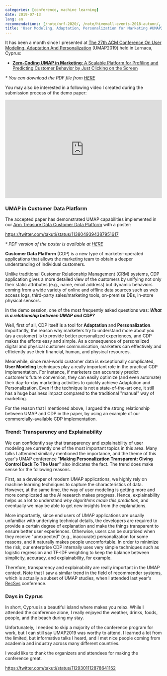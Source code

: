 ```yaml
---
categories: [conference, machine learning]
date: 2019-07-13
lang: en
recommendations: [/note/nrf-2020/, /note/hivemall-events-2018-autumn/, /note/mlconf-sf-2018/]
title: 'User Modeling, Adaptation, Personalization for Marketing #UMAP2019'
---
```


It has been a month since I presented at [The 27th ACM Conference On User Modeling, Adaptation And Personalization](http://www.um.org/umap2019/) (UMAP2019) held in Larnaca, Cyprus: 

- [**Zero-Coding UMAP in Marketing**: A Scalable Platform for Profiling and Predicting Customer Behavior by Just Clicking on the Screen](https://dl.acm.org/citation.cfm?id=3324970)

_\* You can download the PDF file from [HERE](/docs/umap-2019-demo-paper.pdf)_

You may also be interested in a following video I created during the submission process of the demo paper:

<iframe width="560" height="315" style="max-width: 100%;" src="https://www.youtube.com/embed/iwbqb5D2uPw" frameborder="0" allow="accelerometer; autoplay; encrypted-media; gyroscope; picture-in-picture" allowfullscreen></iframe>

### UMAP in Customer Data Platform

The accepted paper has demonstrated UMAP capabilities implemented in our [Arm Treasure Data Customer Data Platform](https://www.treasuredata.com/) with a poster:

https://twitter.com/takuti/status/1138049394387951617

_\* PDF version of the poster is available at [HERE](/docs/umap-2019-demo-poster.pdf)_

**Customer Data Platform** (CDP) is a new type of marketer-operated applications that allows the marketing team to obtain a deeper understanding of individual customers. 

Unlike traditional Customer Relationship Management (CRM) systems, CDP application gives a more detailed view of the customers by unifying not only their static attributes (e.g., name, email address) but dynamic behaviors coming from a wide variety of online and offline data sources such as web access logs, third-party sales/marketing tools, on-premise DBs, in-store physical sensors.

In the demo session, one of the most frequently asked questions was: ***What is a relationship between UMAP and CDP?***

Well, first of all, CDP itself is a tool for **Adaptation** and **Personalization**. Importantly, the reason why marketers try to understand more about you (as a customer) is to provide better personalized experiences, and CDP makes the efforts easy and simple. As a consequence of personalized digital and physical customer communication, marketers can effectively and efficiently use their financial, human, and physical resources.

Meanwhile, since real-world customer data is exceptionally complicated, **User Modeling** techniques play a really important role in the practical CDP implementation. For instance, if marketers can accurately predict customer's future conversion, they can easily optimize (and even automate) their day-to-day marketing activities to quickly achieve Adaptation and Personalization. Even if the technique is not a state-of-the-art one, it still has a huge business impact compared to the traditional "manual" way of marketing.

For the reason that I mentioned above, I argued the strong relationship between UMAP and CDP in the paper, by using an example of our commercially-available CDP implementation.

### Trend: Transparency and Explainability

We can confidently say that transparency and explainability of user modeling are currently one of the most important topics in this area. Many talks I attended similarly mentioned the importance, and the theme of this year's UMAP conference "**Making Personalization Transparent: Giving Control Back To The User**" also indicates the fact. The trend does make sense for the following reasons.

First, as a developer of modern UMAP applications, we highly rely on machine learning techniques to capture the characteristics of data. However, at the same time, the way of user modeling is getting more and more complicated as the AI research makes progress. Hence, explainability helps us a lot to understand *why algorithms made this prediction,* and eventually we may be able to get new insights from the explanations.

More importantly, since end users of UMAP applications are usually unfamiliar with underlying technical details, the developers are required to provide a certain degree of explanation and make the things transparent to ensure better user experiences. Otherwise, users can be surprised when they receive "unexpected" (e.g., inaccurate) personalization for some reasons, and it naturally makes people uncomfortable. In order to minimize the risk, our enterprise CDP internally uses very simple techniques such as logistic regression and TF-IDF weighting to keep the balance between simplicity, accuracy, and explainability, for example.

Therefore, transparency and explainability are really important in the UMAP context. Note that I saw a similar trend in the field of recommender systems, which is actually a subset of UMAP studies, when I attended last year's [RecSys](https://recsys.acm.org/) conference.

### Days in Cyprus

In short, Cyprus is a beautiful island where makes you relax. While I attended the conference alone, I really enjoyed the weather, drinks, foods, people, and the beach during my stay.

Unfortunately, I needed to skip a majority of the conference program for work, but I can still say UMAP2019 was worthy to attend. I learned a lot from the limited, but informative talks I heard, and I met nice people coming from academia and industry across many different countries. 

I would like to thank the organizers and attendees for making the conference great.

https://twitter.com/takuti/status/1129301112878641152